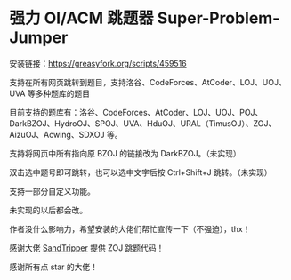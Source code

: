 # 强力 OI/ACM 跳题器 Super-Problem-Jumper

安装链接：<https://greasyfork.org/scripts/459516>

支持在所有网页跳转到题目，支持洛谷、CodeForces、AtCoder、LOJ、UOJ、UVA 等多种题库的题目

目前支持的题库有：洛谷、CodeForces、AtCoder、LOJ、UOJ、POJ、DarkBZOJ、HydroOJ、SPOJ、UVA、HduOJ、URAL（TimusOJ）、ZOJ、AizuOJ、Acwing、SDXOJ 等。

支持将网页中所有指向原 BZOJ 的链接改为 DarkBZOJ。（未实现）

双击选中题号即可跳转，也可以选中文字后按 Ctrl+Shift+J 跳转。（未实现）

支持一部分自定义功能。

未实现的以后都会改。

作者没什么影响力，希望安装的大佬们帮忙宣传一下（不强迫），thx！

感谢大佬 [SandTripper](https://github.com/SandTripper) 提供 ZOJ 跳题代码！

感谢所有点 star 的大佬！
